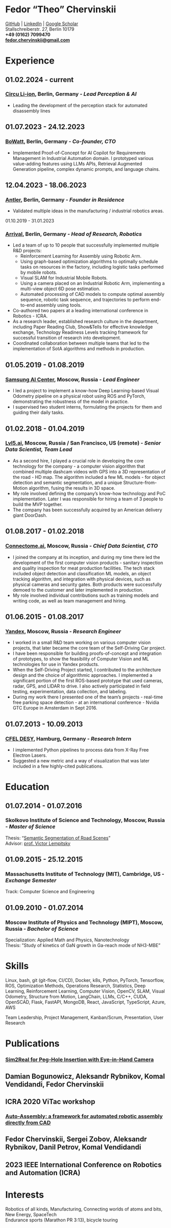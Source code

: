 # **Fedor “Theo” Chervinskii**

[GitHub](https://github.com/fedor-chervinskii) | [LinkedIn](https://www.linkedin.com/in/chervinskii/) | [Google Scholar](https://scholar.google.com/citations?user=V49S35cAAAAJ&hl=en&oi=ao)  
Stallschreiberstr. 27, Berlin 10179  
**\+49 (0162) 7099470**  
**fedor.chervinskii@gmail.com**

# **Experience**

## 01.02.2024 \- current

### [**Circu Li-ion**](https://www.circuli-ion.com/)**, Berlin, Germany** *\- Lead Perception & AI*

* Leading the development of the perception stack for automated disassembly lines

## 01.07.2023 \- 24.12.2023

### [**BoWat**](http://bowatt.com)**[t](http://bowatt.com), Berlin, Germany** *\- Co-founder, CTO*

* Implemented Proof-of-Concept for AI Copilot for Requirements Management in Industrial Automation domain. I prototyped various value-adding features using LLMs APIs, Retrieval Augmented Generation pipeline, complex dynamic prompts, and language chains.

## 12.04.2023 \- 18.06.2023

### [**Antler**](http://antler.co)**, Berlin, Germany** *\- Founder in Residence*

* Validated multiple ideas in the manufacturing / industrial robotics areas.

01.10.2019 \- 31.01.2023

### [**Arrival**](http://arrival.com)**, Berlin, Germany** *\- Head of Research, Robotics*

* Led a team of up to 10 people that successfully implemented multiple R\&D projects:  
  * Reinforcement Learning for Assembly using Robotic Arm.  
  * Using graph-based optimization algorithms to optimally schedule tasks on resources in the factory, including logistic tasks performed by mobile robots.  
  * Visual SLAM for Industrial Mobile Robots.  
  * Using a camera placed on an Industrial Robotic Arm, implementing a multi-view object 6D pose estimation.  
  * Automated processing of CAD models to compute optimal assembly sequence, robotic task sequence, and trajectories to perform end-to-end assembly using tools.  
* Co-authored two papers at a leading international conference in Robotics \- ICRA.  
* As a research leader, established research culture in the department, including Paper Reading Club, Show\&Tells for effective knowledge exchange, Technology Readiness Levels tracking framework for successful transition of research into development.  
* Coordinated collaboration between multiple teams that led to the implementation of SotA algorithms and methods in production.

## 01.05.2019 \- 01.08.2019

### [**Samsung AI Center**](https://news.samsung.com/global/samsung-electronics-launches-ai-center-in-russia)**, Moscow, Russia** *\- Lead Engineer*

* I led a project to implement a know-how Deep Learning-based Visual Odometry pipeline on a physical robot using ROS and PyTorch, demonstrating the robustness of the model in practice.  
* I supervised two student interns, formulating the projects for them and guiding their daily tasks.

## 01.02.2018 \- 01.04.2019

### [**Lvl5.ai**](https://www.ycombinator.com/companies/lvl5)**, Moscow, Russia / San Francisco, US (remote)** *\- Senior Data Scientist, Team Lead*

* As a second hire, I played a crucial role in developing the core technology for the company \- a computer vision algorithm that combined multiple dashcam videos with GPS into a 3D representation of the road \- HD map. The algorithm included a few ML models \- for object detection and semantic segmentation, and a unique Structure-from-Motion algorithm, fusing the results in 3D space.  
* My role involved defining the company’s know-how technology and PoC implementation. Later I was responsible for hiring a team of 3 people to build the MVP together.  
* The company has been successfully acquired by an American delivery giant DoorDash.

## 01.08.2017 \- 01.02.2018

### [**Connectome.ai**](https://connectome.ai/en/)**, Moscow, Russia** *\- Chief Data Scientist, CTO*

* I joined the company at its inception, and during my time there led the development of the first computer vision products \- sanitary inspection and quality inspection for meat production facilities. The tech stack included object detection and classification ML models, an object tracking algorithm, and integration with physical devices, such as physical cameras and security gates. Both products were successfully demoed to the customer and later implemented in production.  
* My role involved individual contributions such as training models and writing code, as well as team management and hiring.

## 01.06.2015 \- 01.08.2017

### [**Yandex**](https://yandex.com/company/)**, Moscow, Russia** *\- Research Engineer*

* I worked in a small R\&D team working on various computer vision projects, that later became the core team of the Self-Driving Car project.  
* I have been responsible for building proofs-of-concept and integration of prototypes, to show the feasibility of Computer Vision and ML technologies for use in Yandex products.  
* When the Self-Driving Project started, I contributed to the architecture design and the choice of algorithmic approaches. I implemented a significant portion of the first ROS-based prototype that used cameras, radar, GPS, and LIDAR to drive. I also actively participated in field testing, experimentation, data collection, and labeling.  
* During my work there I presented one of the team’s projects \- real-time free parking space detection \- at an international conference \- Nvidia GTC Europe in Amsterdam in Sept 2016\.

## 01.07.2013 \- 10.09.2013

### [**CFEL DESY**](https://desy.cfel.de/)**, Hamburg, Germany** *\- Research Intern*

* I implemented Python pipelines to process data from X-Ray Free Electron Lasers.  
* Suggested a new metric and a way of visualization that was later included in a few highly-cited publications.

# **Education**

## 01.07.2014 \- 01.07.2016

### **Skolkovo Institute of Science and Technology, Moscow, Russia** *\- Master of Science*

Thesis: “[Semantic Segmentation of Road Scenes](http://fedor-chervinskii.github.io/docs/F_Chervinskii_Master_Thesis.pdf)”  
Advisor: [prof. Victor Lempitsky](https://scholar.google.co.uk/citations?user=gYYVokYAAAAJ&hl=en)

## 01.09.2015 \- 25.12.2015

### **Massachusetts Institute of Technology (MIT), Cambridge, US** *\- Exchange Semester*

Track: Computer Science and Engineering

## 01.09.2010 \- 01.07.2014

### **Moscow Institute of Physics and Technology (MIPT), Moscow, Russia** *\- Bachelor of Science*

Specialization: Applied Math and Physics, Nanotechnology  
Thesis: ”Study of kinetics of GaN growth in Ga-reach mode of NH3\-MBE” 

# **Skills**

Linux, bash, git (git-flow, CI/CD), Docker, k8s, Python, PyTorch, Tensorflow, ROS, Optimization Methods, Operations Research,  Statistics, Deep Learning, Reinforcement Learning, Computer Vision,  OpenCV, SLAM, Visual Odometry, Structure from Motion, LangChain, LLMs,  C/C++, CUDA, OpenSCAD, Flask, FastAPI, MongoDB, React, JavaScript, TypeScript, Azure, AWS

Team Leadership, Project Management, Kanban/Scrum, Presentation, User Research

# **Publications**

### 

### [**Sim2Real for Peg-Hole Insertion with Eye-in-Hand Camera**](https://arxiv.org/abs/2005.14401)

## Damian Bogunowicz, Aleksandr Rybnikov, Komal Vendidandi, Fedor Chervinskii

## **ICRA 2020 ViTac workshop**

### 

### [**Auto-Assembly: a framework for automated robotic assembly directly from CAD**](https://ieeexplore.ieee.org/abstract/document/10161376)

## Fedor Chervinskii, Sergei Zobov, Aleksandr Rybnikov, Danil Petrov, Komal Vendidandi

## **2023 IEEE International Conference on Robotics and Automation (ICRA)**

# **Interests**

Robotics of all kinds, Manufacturing, Connecting worlds of atoms and bits, New Energy, SpaceTech  
Endurance sports (Marathon PR 3:13), bicycle touring